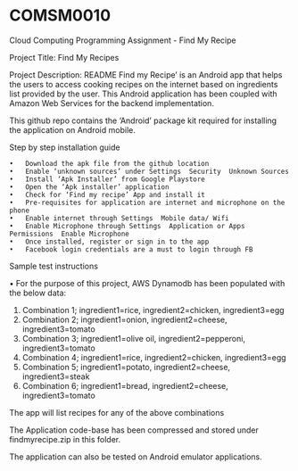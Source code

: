 # COMSM0010
Cloud Computing Programming Assignment - Find My Recipe

Project Title: Find My Recipes

Project Description: README
Find my Recipe’ is an Android app that helps the users to access cooking recipes on the internet based on ingredients list provided by the user. This Android application has been coupled with Amazon Web Services for the backend implementation.

This github repo contains the ‘Android’ package kit required for installing the application on Android mobile.

Step by step installation guide

	•	Download the apk file from the github location
	•	Enable ‘unknown sources’ under Settings  Security  Unknown Sources
	•	Install ‘Apk Installer’ from Google Playstore
	•	Open the ‘Apk installer’ application
	•	Check for ‘Find my recipe’ App and install it
	•	Pre-requisites for application are internet and microphone on the phone
	•	Enable internet through Settings  Mobile data/ Wifi
	•	Enable Microphone through Settings  Application or Apps  Permissions  Enable Microphone
	•	Once installed, register or sign in to the app
	•	Facebook login credentials are a must to login through FB

Sample test instructions

•	For the purpose of this project, AWS Dynamodb has been populated with the below data:

1. Combination 1; ingredient1=rice, ingredient2=chicken, ingredient3=egg
2. Combination 2; ingredient1=onion, ingredient2=cheese, ingredient3=tomato
3. Combination 3; ingredient1=olive oil, ingredient2=pepperoni, ingredient3=tomato
4. Combination 4; ingredient1=rice, ingredient2=chicken, ingredient3=egg
5. Combination 5; ingredient1=potato, ingredient2=cheese, ingredient3=steak
6. Combination 6; ingredient1=bread, ingredient2=cheese, ingredient3=tomato

The app will list recipes for any of the above combinations

The Application code-base has been compressed and stored under findmyrecipe.zip in this folder. 

The application can also be tested on Android emulator applications.


